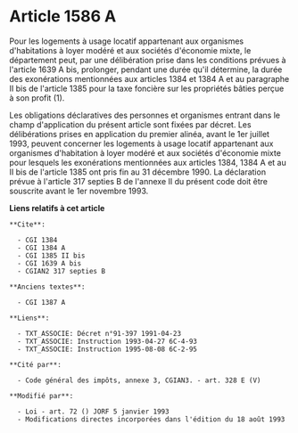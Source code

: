# Article 1586 A

Pour les logements à usage locatif appartenant aux organismes d'habitations à loyer modéré et aux sociétés d'économie mixte,
le département peut, par une délibération prise dans les conditions prévues à l'article 1639 A bis, prolonger, pendant une
durée qu'il détermine, la durée des exonérations mentionnées aux articles 1384 et 1384 A et au paragraphe II bis de l'article
1385 pour la taxe foncière sur les propriétés bâties perçue à son profit (1).

Les obligations déclaratives des personnes et organismes entrant dans le champ d'application du présent article sont fixées
par décret.    Les délibérations prises en application du premier alinéa, avant le 1er juillet 1993, peuvent concerner les
logements à usage locatif appartenant aux organismes d'habitation à loyer modéré et aux sociétés d'économie mixte pour
lesquels les exonérations mentionnées aux articles 1384, 1384 A et au II bis de l'article 1385 ont pris fin au 31 décembre
1990. La déclaration prévue à l'article 317 septies B de l'annexe II du présent code doit être souscrite avant le 1er
novembre 1993.

**Liens relatifs à cet article**

	**Cite**:

	  - CGI 1384
	  - CGI 1384 A
	  - CGI 1385 II bis
	  - CGI 1639 A bis
	  - CGIAN2 317 septies B

	**Anciens textes**:

	  - CGI 1387 A

	**Liens**:

	  - TXT_ASSOCIE: Décret n°91-397 1991-04-23
	  - TXT_ASSOCIE: Instruction 1993-04-27 6C-4-93
	  - TXT_ASSOCIE: Instruction 1995-08-08 6C-2-95

	**Cité par**:

	  - Code général des impôts, annexe 3, CGIAN3. - art. 328 E (V)

	**Modifié par**:

	  - Loi - art. 72 () JORF 5 janvier 1993
	  - Modifications directes incorporées dans l'édition du 18 août 1993
